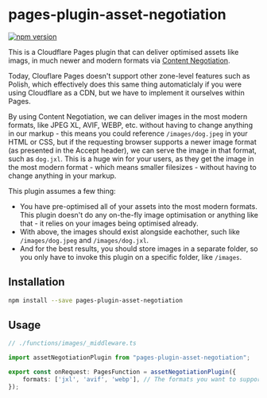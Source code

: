 # pages-plugin-asset-negotiation

[![npm version](https://badge.fury.io/js/pages-plugin-asset-negotiation.svg)](https://badge.fury.io/js/pages-plugin-asset-negotiation)

This is a Cloudflare Pages plugin that can deliver optimised assets like imags, in much newer and modern formats via [Content Negotiation](https://developer.mozilla.org/en-US/docs/Web/HTTP/Content_negotiation).

Today, Clouflare Pages doesn't support other zone-level features such as Polish, which effectively does this same thing automaticlaly if you were using Cloudflare as a CDN, but we have to implement it ourselves within Pages.

By using Content Negotiation, we can deliver images in the most modern formats, like JPEG XL, AVIF, WEBP, etc. without having to change anything in our markup - this means you could reference `/images/dog.jpeg` in your HTML or CSS, but if the requesting browser supports a newer image format (as presented in the Accept header), we can serve the image in that format, such as `dog.jxl`. This is a huge win for your users, as they get the image in the most modern format - which means smaller filesizes - without having to change anything in your markup.

This plugin assumes a few thing:

- You have pre-optimised all of your assets into the most modern formats. This plugin doesn't do any on-the-fly image optimisation or anything like that - it relies on your images being optimised already.
- With above, the images should exist alongside eachother, such like `/images/dog.jpeg` and `/images/dog.jxl`.
- And for the best results, you should store images in a separate folder, so you only have to invoke this plugin on a specific folder, like `/images`.


## Installation

```sh
npm install --save pages-plugin-asset-negotiation
```

## Usage

```ts
// ./functions/images/_middleware.ts

import assetNegotiationPlugin from "pages-plugin-asset-negotiation";

export const onRequest: PagesFunction = assetNegotiationPlugin({
	formats: ['jxl', 'avif', 'webp'], // The formats you want to support, in order of preference. This is the default configuration and will serve a jxl image if the browser supports it (and it was found) first, followed by avif and then webp.
});
```